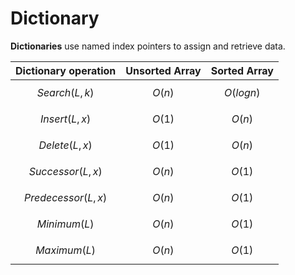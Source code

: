 # Dictionary
**Dictionaries** use named index pointers to assign and retrieve data. 

| Dictionary operation | Unsorted Array | Sorted Array |
|----------------------|----------------|--------------|
| $$Search(L, k)$$ | $$O(n)$$ | $$O(log n)$$ |
| $$Insert(L, x)$$ | $$O(1)$$ | $$O(n)$$ |
| $$Delete(L, x)$$ | $$O(1)$$ | $$O(n)$$ |
| $$Successor(L, x)$$ | $$O(n)$$ | $$O(1)$$ |
| $$Predecessor(L, x)$$ | $$O(n)$$ | $$O(1)$$ |
| $$Minimum(L)$$ | $$O(n)$$ | $$O(1)$$ |
| $$Maximum(L)$$ | $$O(n)$$ | $$O(1)$$ |

